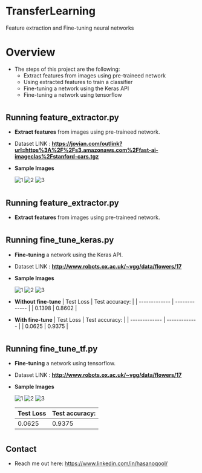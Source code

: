 # TransferLearning
Feature extraction and Fine-tuning neural networks

# Overview
* The steps of this project are the following:
    * Extract features from images using pre-traineed network
    * Using extracted features to train a classifier
    * Fine-tuning a network using the Keras API
    * Fine-tuning a network using tensorflow

#
## Running feature_extractor.py
* <b>Extract features</b> from images using pre-traineed network.
* Dataset LINK : <b>https://jovian.com/outlink?url=https%3A%2F%2Fs3.amazonaws.com%2Ffast-ai-imageclas%2Fstanford-cars.tgz</b>

* <b>Sample Images</b>

    ![1](https://github.com/hasanoqool/TransferLearning/blob/main/images/00001.jpg)
    ![2](https://github.com/hasanoqool/TransferLearning/blob/main/images/00002.jpg)
    ![3](https://github.com/hasanoqool/TransferLearning/blob/main/images/00003.jpg)

#
## Running feature_extractor.py
* <b>Extract features</b> from images using pre-traineed network.

#
## Running fine_tune_keras.py
* <b>Fine-tuning</b> a network using the Keras API.
* Dataset LINK : <b>http://www.robots.ox.ac.uk/~vgg/data/flowers/17</b>

* <b>Sample Images</b>

    ![1](https://github.com/hasanoqool/TransferLearning/blob/main/images/1.jpg)
    ![2](https://github.com/hasanoqool/TransferLearning/blob/main/images/2.jpg)
    ![3](https://github.com/hasanoqool/TransferLearning/blob/main/images/3.jpg)

* <b>Without fine-tune</b>
    | Test Loss  |  Test accuracy: |
    | ------------- | ------------- |
    |  0.1398 |  0.8602 |

* <b>With fine-tune</b>
    | Test Loss  |  Test accuracy: |
    | ------------- | ------------- |
    |  0.0625 |  0.9375 |
#
## Running fine_tune_tf.py
* <b>Fine-tuning</b> a network using tensorflow.
* Dataset LINK : <b>http://www.robots.ox.ac.uk/~vgg/data/flowers/17</b>

* <b>Sample Images</b>

    ![1](https://github.com/hasanoqool/TransferLearning/blob/main/images/4.jpg)
    ![2](https://github.com/hasanoqool/TransferLearning/blob/main/images/5.jpg)
    ![3](https://github.com/hasanoqool/TransferLearning/blob/main/images/6.jpg)

    | Test Loss  |  Test accuracy: |
    | ------------- | ------------- |
    |  0.0625 |  0.9375 |
#
## Contact
* Reach me out here: https://www.linkedin.com/in/hasanoqool/
#